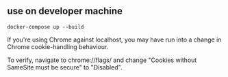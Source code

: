 

## use on developer machine
```
docker-compose up --build
```

If you're using Chrome against localhost, you may have run into a change in Chrome cookie-handling behaviour.

To verify, navigate to chrome://flags/ and change "Cookies without SameSite must be secure" to "Disabled".
